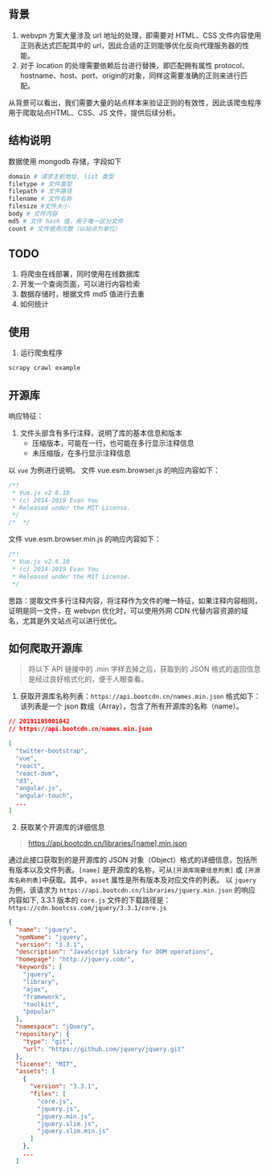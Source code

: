 ## 背景
1. webvpn 方案大量涉及 url 地址的处理，即需要对 HTML、CSS 文件内容使用正则表达式匹配其中的 url，因此合适的正则能够优化反向代理服务器的性能。
2. 对于 location 的处理需要依赖后台进行替换，即匹配拥有属性 protocol、hostname、host、port、origin的对象，同样这需要准确的正则来进行匹配。

从背景可以看出，我们需要大量的站点样本来验证正则的有效性，因此该爬虫程序用于爬取站点HTML、CSS、JS 文件，提供后续分析。

## 结构说明
数据使用 mongodb 存储，字段如下

```python
domain # 请求主机地址, list 类型
filetype # 文件类型
filepath # 文件路径
filename # 文件名称
filesize #文件大小
body # 文件内容
md5 # 文件 hash 值，用于唯一区分文件
count # 文件使用次数（以站点为单位）
```

## TODO
1. 将爬虫在线部署，同时使用在线数据库
2. 开发一个查询页面，可以进行内容检索
3. 数据存储时，根据文件 md5 值进行去重
4. 如何统计

## 使用
1. 运行爬虫程序
```bash
scrapy crawl example
```

## 开源库
响应特征：
1. 文件头部含有多行注释，说明了库的基本信息和版本
    - 压缩版本，可能在一行，也可能在多行显示注释信息
    - 未压缩版，在多行显示注释信息

以 `vue` 为例进行说明。
文件 vue.esm.browser.js 的响应内容如下：

```javascript
/*!
 * Vue.js v2.6.10
 * (c) 2014-2019 Evan You
 * Released under the MIT License.
 */
/*  */
```

文件 vue.esm.browser.min.js 的响应内容如下：

```javascript
/*!
 * Vue.js v2.6.10
 * (c) 2014-2019 Evan You
 * Released under the MIT License.
 */
```

思路：提取文件多行注释内容，将注释作为文件的唯一特征，如果注释内容相同，证明是同一文件，在 webvpn 优化时，可以使用外网 CDN 代替内容资源的域名，尤其是外文站点可以进行优化。

## 如何爬取开源库
> 将以下 API 链接中的 .min 字样去掉之后，获取到的 JSON 格式的返回信息是经过良好格式化的，便于人眼查看。

1. 获取开源库名称列表：`https://api.bootcdn.cn/names.min.json`
格式如下：该列表是一个 json 数组（Array），包含了所有开源库的名称（name）。
```json
// 20191105001042
// https://api.bootcdn.cn/names.min.json

[
  "twitter-bootstrap",
  "vue",
  "react",
  "react-dom",
  "d3",
  "angular.js",
  "angular-touch",
  ...
]
```

2. 获取某个开源库的详细信息
> https://api.bootcdn.cn/libraries/[name].min.json

通过此接口获取到的是开源库的 JSON 对象（Object）格式的详细信息，包括所有版本以及文件列表。`[name]` 是开源库的名称，可从`[开源库简要信息列表]` 或 `[开源库名称列表]`中获取。其中，`asset` 属性是所有版本及对应文件的列表。
以 `jquery` 为例，该请求为 `https://api.bootcdn.cn/libraries/jquery.min.json` 的响应内容如下, 3.3.1 版本的 `core.js` 文件的下载路径是：`https://cdn.bootcss.com/jquery/3.3.1/core.js`


```json
{
  "name": "jquery",
  "npmName": "jquery",
  "version": "3.3.1",
  "description": "JavaScript library for DOM operations",
  "homepage": "http://jquery.com/",
  "keywords": [
    "jquery",
    "library",
    "ajax",
    "framework",
    "toolkit",
    "popular"
  ],
  "namespace": "jQuery",
  "repository": {
    "type": "git",
    "url": "https://github.com/jquery/jquery.git"
  },
  "license": "MIT",
  "assets": [
    {
      "version": "3.3.1",
      "files": [
        "core.js",
        "jquery.js",
        "jquery.min.js",
        "jquery.slim.js",
        "jquery.slim.min.js"
      ]
    },
    ...
  ]
```

